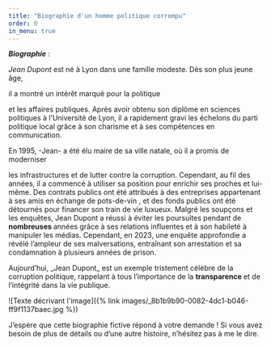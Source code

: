 ```yaml
---
title: "Biographie d'un homme politique corrompu"
order: 0
in_menu: true
---
```

**_Biographie_** :

_Jean Dupont_ est né à Lyon dans une famille modeste. Dès son plus jeune âge, <p class="grave">il a montré un intérêt marqué pour la politique</p> et les affaires publiques. Après avoir obtenu son diplôme en sciences politiques à l’Université de Lyon, il a rapidement gravi les échelons du parti politique local grâce à son charisme et à ses compétences en communication.

<p class="couleur">En 1995, -Jean- a été élu maire de sa ville natale, où il a promis de moderniser </p> les infrastructures et de lutter contre la corruption. Cependant, au fil des années, il a commencé à utiliser sa position pour enrichir ses proches et lui-même.  Des contrats publics ont été attribués à des entreprises appartenant à ses amis en échange de pots-de-vin , et des fonds publics ont été détournés pour financer son train de vie luxueux.
Malgré les soupçons et les enquêtes, Jean Dupont a réussi à éviter les poursuites pendant de <strong>nombreuses </strong> années grâce à ses relations influentes et à son habileté à manipuler les médias. Cependant, en 2023, une enquête approfondie a révélé l’ampleur de ses malversations, entraînant son arrestation et sa condamnation à plusieurs années de prison.

<p class="style">Aujourd’hui, _Jean Dupont_ est un exemple tristement célèbre de la corruption politique, rappelant à tous l’importance de la <strong> transparence </strong> et de l’intégrité dans la vie publique. </p>

![Texte décrivant l'image]({% link images/_8b1b9b90-0082-4dc1-b046-ff9f1137baec.jpg %})

J’espère que cette biographie fictive répond à votre demande ! Si vous avez besoin de plus de détails ou d’une autre histoire, n’hésitez pas à me le dire. 
<a href="https://scribouilli.org/adresse%20personnalisee.html"> </a> 